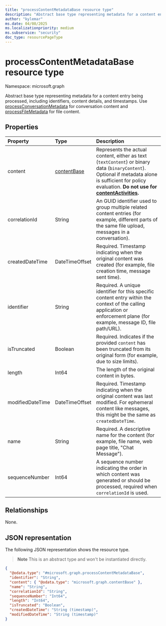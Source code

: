 ```yaml
---
title: "processContentMetadataBase resource type"
description: "Abstract base type representing metadata for a content entry being processed, including identifiers, content details, and timestamps."
author: "kylemar"
ms.date: 04/08/2025
ms.localizationpriority: medium
ms.subservice: "security"
doc_type: resourcePageType
---
```


# processContentMetadataBase resource type

Namespace: microsoft.graph

Abstract base type representing metadata for a content entry being processed, including identifiers, content details, and timestamps. Use [processConversationMetadata](./processconversationmetadata.md) for conversation content and [processFileMetadata](./processfilemetadata.md) for file content.

## Properties

| Property         | Type                                                                           | Description                                                                                                                                                           |
| :--------------- | :----------------------------------------------------------------------------- | :-------------------------------------------------------------------------------------------------------------------------------------------------------------------- |
| content          | [contentBase](../resources/contentbase.md)  | Represents the actual content, either as text (`textContent`) or binary data (`binaryContent`). Optional if metadata alone is sufficient for policy evaluation. **Do not use for [contentActivities](../api/activitiescontainer-post-contentactivities.md).**|
| correlationId    | String                                                                         | An GUID identifier used to group multiple related content entries (for example, different parts of the same file upload, messages in a conversation).                     |
| createdDateTime  | DateTimeOffset                                                                 | Required. Timestamp indicating when the original content was created (for example, file creation time, message sent time).                                                               |
| identifier       | String                                                                         | Required. A unique identifier for this specific content entry within the context of the calling application or enforcement plane (for example, message ID, file path/URL).       |
| isTruncated      | Boolean                                                                        | Required. Indicates if the provided `content` has been truncated from its original form (for example, due to size limits).                                                           |
| length           | Int64                                                                          | The length of the original content in bytes.                                                                                                                         |
| modifiedDateTime | DateTimeOffset                                                                 | Required. Timestamp indicating when the original content was last modified. For ephemeral content like messages, this might be the same as `createdDateTime`.                    |
| name             | String                                                                         | Required. A descriptive name for the content (for example, file name, web page title, "Chat Message").                                                                                |
| sequenceNumber   | Int64                                                                          | A sequence number indicating the order in which content was generated or should be processed, required when `correlationId` is used.             |

## Relationships

None.

## JSON representation

The following JSON representation shows the resource type. 
>**Note** This is an abstract type and won't be instantiated directly.
<!-- {
  "blockType": "resource",
  "abstract": true,
  "@odata.type": "microsoft.graph.processContentMetadataBase",
  "openType": false
}-->
``` json
{
  "@odata.type": "#microsoft.graph.processContentMetadataBase",
  "identifier": "String",
  "content": { "@odata.type": "microsoft.graph.contentBase" },
  "name": "String",
  "correlationId": "String",
  "sequenceNumber": "Int64",
  "length": "Int64",
  "isTruncated": "Boolean",
  "createdDateTime": "String (timestamp)",
  "modifiedDateTime": "String (timestamp)"
}
```
